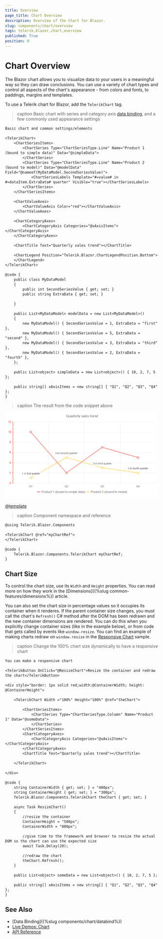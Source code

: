 ```yaml
---
title: Overview
page_title: Chart Overview
description: Overview of the Chart for Blazor.
slug: components/chart/overview
tags: telerik,blazor,chart,overview
published: True
position: 0
---
```


# Chart Overview

The Blazor chart allows you to visualize data to your users in a meaningful way so they can draw conclusions. You can use a variety of chart types and control all aspects of the chart's appearance - from colors and fonts, to paddings, margins and templates.

To use a Telerik chart for Blazor, add the `TelerikChart` tag.

>caption Basic chart with series and category axis [data binding](data-bind), and a few commonly used appearance settings

````CSHTML
Basic chart and common settings/elements

<TelerikChart>
	<ChartSeriesItems>
		<ChartSeries Type="ChartSeriesType.Line" Name="Product 1 (bound to simple data)" Data="@simpleData">
		</ChartSeries>
		<ChartSeries Type="ChartSeriesType.Line" Name="Product 2 (bound to model)" Data="@modelData" Field="@nameof(MyDataModel.SecondSeriesValue)">
			<ChartSeriesLabels Template="#=value# in #=dataItem.ExtraData# quarter" Visible="true"></ChartSeriesLabels>
		</ChartSeries>
	</ChartSeriesItems>

	<ChartValueAxes>
		<ChartValueAxis Color="red"></ChartValueAxis>
	</ChartValueAxes>

	<ChartCategoryAxes>
		<ChartCategoryAxis Categories="@xAxisItems"></ChartCategoryAxis>
	</ChartCategoryAxes>

	<ChartTitle Text="Quarterly sales trend"></ChartTitle>

	<ChartLegend Position="Telerik.Blazor.ChartLegendPosition.Bottom">
	</ChartLegend>
</TelerikChart>

@code {
	public class MyDataModel
	{
		public int SecondSeriesValue { get; set; }
		public string ExtraData { get; set; }

	}

	public List<MyDataModel> modelData = new List<MyDataModel>()
    {
		new MyDataModel() { SecondSeriesValue = 1, ExtraData = "first" },
		new MyDataModel() { SecondSeriesValue = 5, ExtraData = "second" },
		new MyDataModel() { SecondSeriesValue = 3, ExtraData = "third" },
		new MyDataModel() { SecondSeriesValue = 2, ExtraData = "fourth" },
	};

	public List<object> simpleData = new List<object>() { 10, 2, 7, 5 };

	public string[] xAxisItems = new string[] { "Q1", "Q2", "Q3", "Q4" };
}
````

>caption The result from the code snippet above

![](images/overview-chart.png)



@[template](/_contentTemplates/chart/link-to-basics.md#configurable-nested-chart-settings)

>caption Component namespace and reference

````CSHTML
@using Telerik.Blazor.Components

<TelerikChart @ref="myChartRef">
</TelerikChart>

@code {
	Telerik.Blazor.Components.TelerikChart myChartRef;
}
````

## Chart Size

To control the chart size, use its `Width` and `Height` properties. You can read more on how they work in the [Dimensions]({%slug common-features/dimensions%}) article.

You can also set the chart size in percentage values so it occupies its container when it renderes. If the parent container size changes, you must call the chart's `Refresh()` C# method after the DOM has been redrawn and the new container dimensions are rendered. You can do this when you explicitly change container sizes (like in the example below), or from code that gets called by events like `window.resize`. You can find an example of making charts redraw on `window.resize` in the [Responsive Chart](https://github.com/telerik/blazor-ui/tree/master/chart/responsive-chart) sample.


>caption Change the 100% chart size dynamically to have a responsive chart

````CSHTML
You can make a responsive chart

<TelerikButton OnClick="@ResizeChart">Resize the container and redraw the chart</TelerikButton>

<div style="border: 1px solid red;width:@ContainerWidth; height: @ContainerHeight">

    <TelerikChart Width ="100%" Height="100%" @ref="theChart">

        <ChartSeriesItems>
            <ChartSeries Type="ChartSeriesType.Column" Name="Product 1" Data="@someData">
            </ChartSeries>
        </ChartSeriesItems>
        <ChartCategoryAxes>
            <ChartCategoryAxis Categories="@xAxisItems"></ChartCategoryAxis>
        </ChartCategoryAxes>
        <ChartTitle Text="Quarterly sales trend"></ChartTitle>

    </TelerikChart>

</div>

@code {
    string ContainerWidth { get; set; } = "400px";
    string ContainerHeight { get; set; } = "300px";
    Telerik.Blazor.Components.TelerikChart theChart { get; set; }

    async Task ResizeChart()
    {
        //resize the container
        ContainerHeight = "500px";
        ContainerWidth = "800px";

        //give time to the framework and browser to resize the actual DOM so the chart can use the expected size
        await Task.Delay(20);

        //redraw the chart
        theChart.Refresh();
    }

    public List<object> someData = new List<object>() { 10, 2, 7, 5 };

    public string[] xAxisItems = new string[] { "Q1", "Q2", "Q3", "Q4" };
}
````

## See Also

  * [Data Binding]({%slug components/chart/databind%})
  * [Live Demos: Chart](https://demos.telerik.com/blazor-ui/chart/index)
  * [API Reference](https://docs.telerik.com/blazor-ui/api/Telerik.Blazor.Components.TelerikChartBase)

